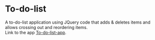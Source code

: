# To-do-list

A to-do-list application using JQuery code that adds & deletes items and allows crossing out and reordering items. <br>
Link to the app [To-do-list-app](https://ximnoise.github.io/to-do-list/).
